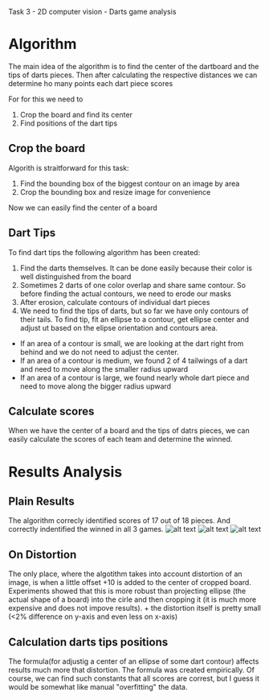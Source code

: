 Task 3 - 2D computer vision - Darts game analysis

# Algorithm
The main idea of the algorithm is to find the center of the dartboard and the tips of darts pieces. Then after calculating the respective distances we can determine ho many points each dart piece scores

For for this we need to 
1. Crop the board and find its center
2. Find positions of the dart tips

## Crop the board
Algorith is straitforward for this task:
1. Find the bounding box of the biggest contour on an image by area
2. Crop the bounding box and resize image for convenience

Now we can easily find the center of a board


## Dart Tips
To find dart tips the following algorithm has been created:
1. Find the darts themselves. It can be done easily because their color is well distinguished from the board
2. Sometimes 2 darts of one color overlap and share same contour. So before finding the actual contours, we need to erode our masks
3. After erosion, calculate contours of individual dart pieces
4. We need to find the tips of darts, but so far we have only contours of their tails. To find tip, fit an ellipse to a contour, get ellipse center and adjust ut based on the elipse orientation and contours area. 
- If an area of a contour is small, we are looking at the dart right from behind and we do not need to adjust the center. 
- If an area of a contour is medium, we found 2 of 4 tailwings of a dart and need to move along the smaller radius upward
- If an area of a contour is large, we found nearly whole dart piece and need to move along the bigger radius upward

## Calculate scores
When we have the center of a board and the tips of datrs pieces, we can easily calculate the scores of each team and determine the winned.

# Results Analysis

## Plain Results
The algorithm correcly identified scores of 17 out of 18 pieces. And correctly indentified the winned in all 3 games.
![alt text](https://github.com/dnsshplk/Task3_int/blob/47e9b04c37f4161e4d6257f4176bd820438ec736/results/result_IMG_20240510_172748.jpg)
![alt text](https://github.com/dnsshplk/Task3_int/blob/47e9b04c37f4161e4d6257f4176bd820438ec736/results/result_IMG_20240510_172837.jpg)
![alt text](https://github.com/dnsshplk/Task3_int/blob/47e9b04c37f4161e4d6257f4176bd820438ec736/results/result_IMG_20240510_172930.jpg)


## On Distortion
The only place, where the algotithm takes into account distortion of an image, is when a little offset +10 is added to the center of cropped board. Experiments showed that this is more robust than projecting ellipse (the actual shape of a board) into the cirle and then cropping it (it is much more expensive and does not impove results). + the distortion itself is pretty small (<2% difference on y-axis and even less on x-axis)

## Calculation darts tips positions
The formula(for adjustig a center of an ellipse of some dart contour) affects results much more that distortion. The formula was created empirically. Of course, we can find such constants that all scores are correst, but I guess it would be somewhat like manual "overfitting" the data.
